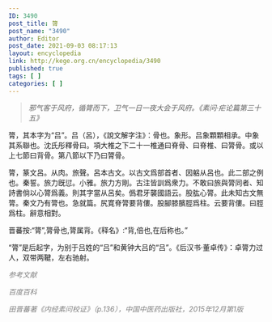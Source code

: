 ```yaml
---
ID: 3490
post_title: 膂
post_name: "3490"
author: Editor
post_date: 2021-09-03 08:17:13
layout: encyclopedia
link: http://kege.org.cn/encyclopedia/3490
published: true
tags: [ ]
categories: [ ]
---
```

<blockquote><em>邪气客于风府，循膂而下，卫气一日一夜大会于风府。《素问·疟论篇第三十五》</em></blockquote>
膂，其本字为“吕”。吕（呂），《說文解字注》：骨也。象形。吕象顆顆相承。中象其系聯也。沈氏彤釋骨曰。項大椎之下二十一椎通曰脊骨、曰脊椎、曰膂骨。或以上七節曰背骨。第八節以下乃曰膂骨。

膂，<span class="jieshi">篆文呂。从肉。旅聲。</span>呂本古文。以古文爲部首者、因躳从呂也。此二部之例也。秦誓。旅力旣愆。小雅。旅力方剛。古注皆訓爲衆力。不敢曰旅與膂同者、知詩書倘以心膂爲義。則其字當从呂矣。僞君牙襲國語云。股肱心膂。此未知古文無膂。秦文乃有膂也。急就篇。尻寛脊膂要背僂。股腳膝臏脛爲柱。云要背僂。曰脛爲柱。辭意相對。

晋蕃按:“膂”,膂骨也,膂属背。《释名》:“背,倍也,在后称也。”

“膂”是后起字，为别于吕姓的“吕”和黄钟大吕的“吕”。《后汉书·董卓传》：卓膂力过人，双带两鞬，左右驰射。

<span style="color: #808080;"><em>参考文献</em></span>

<span style="color: #808080;"><em>百度百科</em></span>

<span style="color: #808080;"><em>田晋蕃著《内经素问校证》（p.136），中国中医药出版社，2015年12月第1版</em></span>